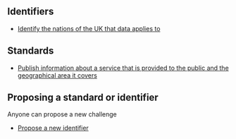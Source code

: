 ## Identifiers
* [Identify the nations of the UK that data applies to](identifiers/uk-nations.md)

## Standards

* [Publish information about a service that is provided to the public and the geographical area it covers](formats/service-provision.md)


## Proposing a standard or identifier

Anyone can propose a new challenge

* [Propose a new identifier](https://github.com/WeTheCatalysts/standards-and-identifiers/issues/new?assignees=&labels=identifier&template=challenge.md)
